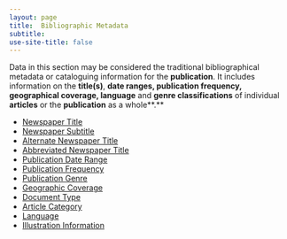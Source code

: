 ```yaml
---
layout: page
title:  Bibliographic Metadata
subtitle:  
use-site-title: false
---
```


Data in this section may be considered the traditional bibliographical
metadata or cataloguing information for the **publication**. It includes
information on the **title(s)**, **date ranges, publication frequency,
geographical coverage, language** and **genre classifications** of
individual **articles** or the **publication** as a whole**.**

+ [Newspaper Title](../newspaper-title)
+ [Newspaper Subtitle](../newspaper-subtitle)
+ [Alternate Newspaper Title](../alternate-newspaper-title)
+ [Abbreviated Newspaper Title](../abbreviated-newspaper-title)
+ [Publication Date Range](../publication-date-range)
+ [Publication Frequency](../publication-frequency)
+ [Publication Genre](../publication-genre)
+ [Geographic Coverage](../geographic-coverage)
+ [Document Type](../document-type)
+ [Article Category](../article-category)
+ [Language](../language)
+ [Illustration Information](../illustration-information)